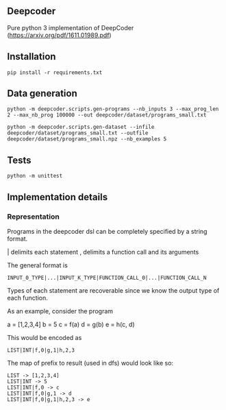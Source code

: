 ## Deepcoder
Pure python 3 implementation of DeepCoder (https://arxiv.org/pdf/1611.01989.pdf)

## Installation
```
pip install -r requirements.txt
```

## Data generation
```
python -m deepcoder.scripts.gen-programs --nb_inputs 3 --max_prog_len 2 --max_nb_prog 100000 --out deepcoder/dataset/programs_small.txt

python -m deepcoder.scripts.gen-dataset --infile deepcoder/dataset/programs_small.txt --outfile deepcoder/dataset/programs_small.npz --nb_examples 5
```

## Tests
```
python -m unittest
```

## Implementation details

### Representation
Programs in the deepcoder dsl can be completely specified by a string format.

| delimits each statement
, delimits a function call and its arguments

The general format is
```
INPUT_0_TYPE|...|INPUT_K_TYPE|FUNCTION_CALL_0|...|FUNCTION_CALL_N
```
Types of each statement are recoverable since we know the output type of each function.

As an example, consider the program

a = [1,2,3,4]
b = 5
c = f(a)
d = g(b)
e = h(c, d)

This would be encoded as
```
LIST|INT|f,0|g,1|h,2,3
```

The map of prefix to result (used in dfs) would look like so:
```
LIST -> [1,2,3,4]
LIST|INT -> 5
LIST|INT|f,0 -> c
LIST|INT|f,0|g,1 -> d
LIST|INT|f,0|g,1|h,2,3 -> e
```
